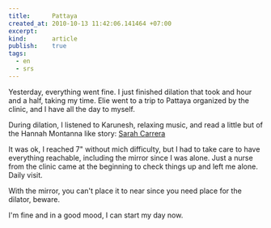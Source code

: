 ```yaml
--- 
title:      Pattaya
created_at: 2010-10-13 11:42:06.141464 +07:00
excerpt:
kind:       article
publish:    true
tags:
  - en
  - srs
--- 
```


Yesterday, everything went fine. I just finished dilation that took and hour and
a half, taking my time. Elie went to a trip to Pattaya organized by the clinic,
and I have all the day to myself.

During dilation, I listened to Karunesh, relaxing music, and read a little but
of the Hannah Montanna like story:
[Sarah Carrera](http://bigclosetr.us/topshelf/book/16505/sarah-carerra)

It was ok, I reached 7" without mich difficulty, but I had to take care to have
everything reachable, including the mirror since I was alone. Just a nurse from
the clinic came at the beginning to check things up and left me alone. Daily
visit.

With the mirror, you can't place it to near since you need place for the
dilator, beware.

I'm fine and in a good mood, I can start my day now.